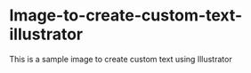 # Image-to-create-custom-text-illustrator
This is a sample image to create custom text using Illustrator
